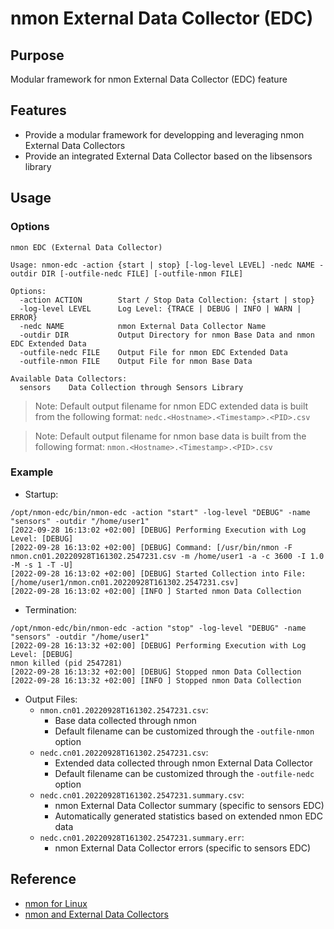 # nmon External Data Collector (EDC)

## Purpose

Modular framework for nmon External Data Collector (EDC) feature 

## Features

- Provide a modular framework for developping and leveraging nmon External Data Collectors
- Provide an integrated External Data Collector based on the libsensors library

## Usage

### Options

```
nmon EDC (External Data Collector)

Usage: nmon-edc -action {start | stop} [-log-level LEVEL] -nedc NAME -outdir DIR [-outfile-nedc FILE] [-outfile-nmon FILE]

Options:
  -action ACTION        Start / Stop Data Collection: {start | stop}
  -log-level LEVEL      Log Level: {TRACE | DEBUG | INFO | WARN | ERROR}
  -nedc NAME            nmon External Data Collector Name
  -outdir DIR           Output Directory for nmon Base Data and nmon EDC Extended Data
  -outfile-nedc FILE    Output File for nmon EDC Extended Data
  -outfile-nmon FILE    Output File for nmon Base Data

Available Data Collectors:
  sensors    Data Collection through Sensors Library
```

> Note: Default output filename for nmon EDC extended data is built from the following format: `nedc.<Hostname>.<Timestamp>.<PID>.csv`

> Note: Default output filename for nmon base data is built from the following format: `nmon.<Hostname>.<Timestamp>.<PID>.csv`

### Example

- Startup:
```
/opt/nmon-edc/bin/nmon-edc -action "start" -log-level "DEBUG" -name "sensors" -outdir "/home/user1"
[2022-09-28 16:13:02 +02:00] [DEBUG] Performing Execution with Log Level: [DEBUG]
[2022-09-28 16:13:02 +02:00] [DEBUG] Command: [/usr/bin/nmon -F nmon.cn01.20220928T161302.2547231.csv -m /home/user1 -a -c 3600 -I 1.0 -M -s 1 -T -U]
[2022-09-28 16:13:02 +02:00] [DEBUG] Started Collection into File: [/home/user1/nmon.cn01.20220928T161302.2547231.csv]
[2022-09-28 16:13:02 +02:00] [INFO ] Started nmon Data Collection
```

- Termination:
```
/opt/nmon-edc/bin/nmon-edc -action "stop" -log-level "DEBUG" -name "sensors" -outdir "/home/user1"
[2022-09-28 16:13:32 +02:00] [DEBUG] Performing Execution with Log Level: [DEBUG]
nmon killed (pid 2547281)
[2022-09-28 16:13:32 +02:00] [DEBUG] Stopped nmon Data Collection
[2022-09-28 16:13:32 +02:00] [INFO ] Stopped nmon Data Collection
```

- Output Files:
  - `nmon.cn01.20220928T161302.2547231.csv`:
    - Base data collected through nmon
    - Default filename can be customized through the `-outfile-nmon` option
  - `nedc.cn01.20220928T161302.2547231.csv`:
    - Extended data collected through nmon External Data Collector
    - Default filename can be customized through the `-outfile-nedc` option
  - `nedc.cn01.20220928T161302.2547231.summary.csv`:
    - nmon External Data Collector summary (specific to sensors EDC)
    - Automatically generated statistics based on extended nmon EDC data
  - `nedc.cn01.20220928T161302.2547231.summary.err`:
    - nmon External Data Collector errors (specific to sensors EDC)

## Reference

- [nmon for Linux](https://nmon.sourceforge.net/)
- [nmon and External Data Collectors](https://www.ibm.com/support/pages/nmon-and-external-data-collectors)
